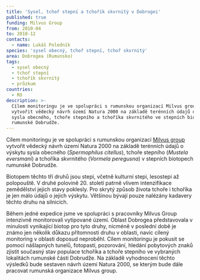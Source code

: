 ```yaml
---
title: 'Sysel, tchoř stepní a tchořík skvrnitý v Dobrogei'
published: true
funding: Milvus Group
from: 2010-04
to: 2010-12
contacts:
  - name: Lukáš Poledník
species: 'sysel obecný, tchoř stepní, tchoř skvrnitý'
area: Dobrogea (Rumunsko)
tags:
  - sysel obecný
  - tchoř stepní
  - tchořík skvrnitý
  - průzkum
countries:
  - RO
description: >-
  Cílem monitoringu je ve spolupráci s rumunskou organizací Milvus group
  vytvořit vědecký návrh území Natura 2000 na základě terénních údajů o výskytu
  sysla obecného, tchoře stepního a tchoříka skvrnitého ve stepních biotopech
  rumunské Dobrudže.
---
```

Cílem monitoringu je ve spolupráci s rumunskou organizací [Milvus group](https://milvus.ro/) vytvořit vědecký návrh území Natura 2000 na základě terénních údajů o výskytu sysla obecného (_Spermophilus citellus_), tchoře stepního (_Mustela eversmani_) a tchoříka skvrnitého (_Vormela peregusna_) v stepních biotopech rumunské Dobrudže.

Biotopem těchto tří druhů jsou stepi, včetně kulturní stepi, lesostepi až polopouště. V druhé polovině 20. století patrně vlivem intenzifikace zemědělství jejich stavy poklesly. Pro skrytý způsob života tchoře i tchoříka je jen málo údajů o jejich výskytu. Většinou bývají pouze nalézány kadavery těchto druhu na silnicích. 

Během jedné expedice jsme ve spolupráci s pracovníky Milvus Group intenzivně monitorovali vytipované území. Oblast Dobrogea představovala v minulosti vynikající biotop pro tyto druhy, nicméně v poslední době je známo jen několik důkazu přítomnosti druhu v oblasti, navíc cílený monitoring v oblasti doposud neproběhl. Cílem monitoringu je pokusit se pomocí nášlapných tunelů, fotopastí, pozorování, hledání pobytových znaků zjistit současný stav populace tchoříka a tchoře stepního ve vybraných lokalitách rumunské části Dobrudže. Na základě vyhodnocení těchto výsledků bude sestaven návrh území Natura 2000, se kterým bude dále pracovat rumunská organizace Milvus group.
